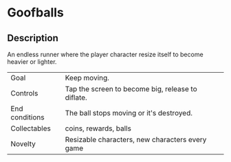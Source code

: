 # Goofballs

## Description
An endless runner where the player character resize itself to become heavier or lighter.

|                |                                                   |
|----------------|---------------------------------------------------|
| Goal           | Keep moving.                                      |
| Controls       | Tap the screen to become big, release to diflate. |
| End conditions | The ball stops moving or it's destroyed.          |
| Collectables   | coins, rewards, balls                             |
| Novelty        | Resizable characters, new characters every game   |
